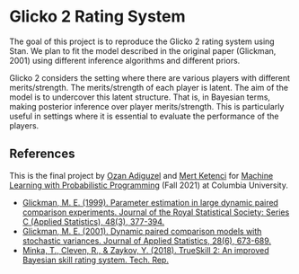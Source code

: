 # Glicko 2 Rating System

The goal of this project is to reproduce the Glicko 2 rating system using Stan. We plan to fit the model described in the original paper (Glickman, 2001) using different inference algorithms and different priors.

Glicko 2 considers the setting where there are various players with different merits/strength. The merits/strength of each player is latent. The aim of the model is to undercover this latent structure. That is, in Bayesian terms, making posterior inference over player merits/strength. This is particularly useful in settings where it is essential to evaluate the performance of the players.

## References

This is the final project by [Ozan Adiguzel](https://github.com/Ozan147) and [Mert Ketenci](https://github.com/ketencimert) for [Machine Learning with Probabilistic Programming](http://www.proditus.com/mlpp2021) (Fall 2021) at Columbia University.

  * [Glickman, M. E. (1999). Parameter estimation in large dynamic paired comparison experiments. Journal of the Royal Statistical Society: Series C (Applied Statistics), 48(3), 377-394.](http://www.glicko.net/research/glicko.pdf)
  * [Glickman, M. E. (2001). Dynamic paired comparison models with stochastic variances. Journal of Applied Statistics, 28(6), 673-689.](http://www.glicko.net/research/dpcmsv.pdf)
  * [Minka, T., Cleven, R., & Zaykov, Y. (2018). TrueSkill 2: An improved Bayesian skill rating system. Tech. Rep.](https://www.microsoft.com/en-us/research/uploads/prod/2018/03/trueskill2.pdf)
